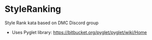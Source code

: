 # StyleRanking
Style Rank kata based on DMC Discord group

- Uses Pyglet library: https://bitbucket.org/pyglet/pyglet/wiki/Home
